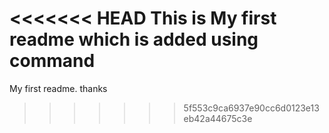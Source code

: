 <<<<<<< HEAD
This is My first readme which is added using command
=======
My first readme. thanks
>>>>>>> 5f553c9ca6937e90cc6d0123e13eb42a44675c3e
